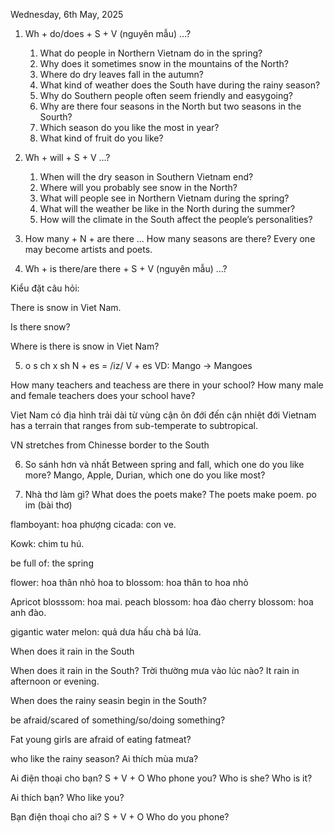 Wednesday, 6th May, 2025

1. Wh + do/does + S + V (nguyên mẫu) …?
	1.	What do people in Northern Vietnam do in the spring?
	2.	Why does it sometimes snow in the mountains of the North?
	3.	Where do dry leaves fall in the autumn?
	4.	What kind of weather does the South have during the rainy season?
	5.	Why do Southern people often seem friendly and easygoing?
    6.  Why are there four seasons in the North but two seasons in the Sourth?
    7.  Which season do you like the most in year?
    8.  What kind of fruit do you like?

2. Wh + will + S + V …?
	1.	When will the dry season in Southern Vietnam end?
	2.	Where will you probably see snow in the North?
	3.	What will people see in Northern Vietnam during the spring?
	4.	What will the weather be like in the North during the summer?
	5.	How will the climate in the South affect the people’s personalities?
3. How many + N + are there ...
How many seasons are there?
Every one may become artists and poets.

4. Wh + is there/are there + S + V (nguyên mẫu) …?

Kiểu đặt câu hỏi:

There is snow in Viet Nam.

Is there snow?

Where is there is snow in Viet Nam?

5. o s ch x sh
N + es = /iz/
V + es 
VD: 
Mango -> Mangoes


How many teachers and teachess are there in your school?
How many male and female teachers does your school have?

Viet Nam có địa hình trải dài từ vùng cận ôn đới đến cận nhiệt đới
Vietnam has a terrain that ranges from sub-temperate to subtropical.

VN stretches from Chinesse border to the South

6. So sánh hơn và nhất
Between spring and fall, which one do you like more?
Mango, Apple, Durian, which one do you like most?

7. Nhà thơ làm gì?
What does the poets make?
The poets make poem. po im (bài thơ)

flamboyant: hoa phượng
cicada: con ve.

Kowk: chim tu hú.

be full of: the spring 

flower: hoa thân nhỏ hoa to
blossom: hoa thân to hoa nhỏ

Apricot blosssom: hoa mai.
peach blossom: hoa đào
cherry blossom: hoa anh đào.

gigantic water melon: quả dưa hấu chà bá lửa.

When does it rain in the South

When does it rain in the South? Trời thường mưa vào lúc nào?
It rain in afternoon or evening.

When does the rainy seasin begin in the South?

be afraid/scared of something/so/doing something?

Fat young girls are afraid of eating fatmeat?

who like the rainy season?
Ai thích mùa mưa?


Ai điện thoại cho bạn?
S + V + O
Who phone you?
Who is she?
Who is it?

Ai thích bạn?
Who like you?


Bạn điện thoại cho ai?
S + V + O
Who do you phone?



